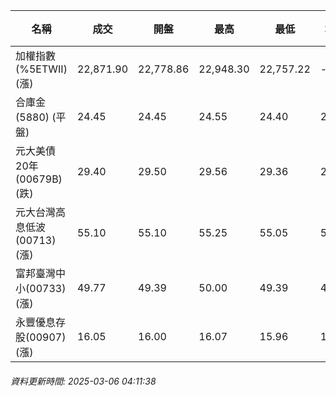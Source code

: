| 名稱 | 成交 | 開盤 | 最高 | 最低 | 均價 | 成交金額(億) | 昨收 | 漲跌幅 | 漲跌 | 總量 | 昨量 | 振幅 |
| -------- | -------- | -------- | -------- |-------- | -------- | -------- |-------- |-------- |-------- | -------- | -------- |-------- |
|加權指數(%5ETWII) (漲)|22,871.90|22,778.86|22,948.30|22,757.22|-|3,610.30|22,596.88|1.22%|275.02|7,158,741|0|0.85%|
|合庫金(5880) (平盤)|24.45|24.45|24.55|24.40|24.46|1.82|24.45|0.00%|0.00|7,432|14,799|0.61%|
|元大美債20年(00679B) (跌)|29.40|29.50|29.56|29.36|29.43|31.13|29.89|1.64%|0.49|105,768|149,957|0.67%|
|元大台灣高息低波(00713) (漲)|55.10|55.10|55.25|55.05|55.18|6.34|55.00|0.18%|0.10|11,485|16,206|0.36%|
|富邦臺灣中小(00733) (漲)|49.77|49.39|50.00|49.39|49.74|0.520|49.12|1.32%|0.65|1,045|3,056|1.24%|
|永豐優息存股(00907) (漲)|16.05|16.00|16.07|15.96|16.03|0.412|15.98|0.44%|0.07|2,574|2,978|0.69%|
###### 資料更新時間: 2025-03-06 04:11:38